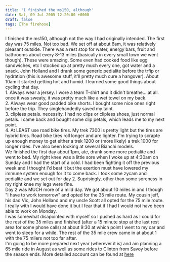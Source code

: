 ```yaml
---
title: 'I finished the ms150, although'
date: Sat, 09 Jul 2005 12:20:00 +0000
draft: false
tags: [The firehose]
---
```


I finished the ms150, although not the way I had originally intended. The first day was 75 miles. Not too bad. We set off at about 6am, it was relatively pleasant outside. There was a rest stop for water, energy bars, fruit and bathrooms about every 8-13 miles (basically in every small town we went though). These were amazing. Some even had cooked food like egg sandwiches, etc I stocked up at pretty much every one, got water and a snack. John Holland and I drank some generic pedialite before the trfip or hydration (this is awesome stuff, it'll pretty much cure a hangover). About 10am it started getting hot and humid. I learned some good things about cycling that day.  
1\. Always wear a jersey. I wore a team T-shirt and it didn't breathe....at all. once it was sweaty, it was pretty much like a wet towel on my back.  
2\. Always wear good padded bike shorts. I bought some nice ones right before the trip. They singlehandedly saved my taint.  
3\. clipless petals. necessity. I had no clips or clipless shoes, just normal petals. I came back and bought some clip petals, which leads me to my next point.  
4\. At LEAST use road bike tires. My trek 7300 is pretty light but the tires are hybrid tires. Road bike tires roll longer and are lighter. I'm trying to scrapte up enough money to get either a trek 1200 or (more likely) a trek 1000 for longer rides. I've also been looking at several Bianchi models.  
We finished the first day about 1pm, ate, drank some more pedialite and went to bed. My right knee was a little sore when I woke up at 4:30am on Sunday and I had the start of a cold. I had been fighting it off the previous week and I thought I'd beat it but the exertion must have lowered my immune system enough for it to come back. I took some zycam and pedialite and we set out for day 2. Suprisingly, other than some soreness in my right knee my legs were fine.  
Day 2 was MUCH more of a mild day. We got about 10 miles in and I though "I have to work tomorrow" and opted for the 35 mile route. My cousin jeff, his dad Vic, John Holland and my uncle Scott all opted for the 75 mile route. I really with I would have done it but I fear that if I had I would not have been able to work on Monday.  
I was somewhat disapointed with myself so I pushed as hard as I could for the rest of the 35 miles and finished (after a 15 minute stop at the last rest area for some phone calls) at about 9:30 at which point I went to my car and went to sleep for a while. The rest of the 35 mile crew came in at about 1 with the 75 milers not too far after.  
I'm going to be more prepared next year (wherever it is) and am planning a 65 mile ride in August as well as some rides to Clinton from Savoy before the season ends. More detailed account can be found at [here](http://www.teamremarkable.com/)